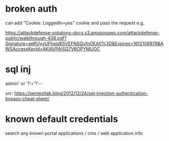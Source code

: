 # broken auth 

can add "Cookie: LoggedIn=yes" cookie and pass the request 
e.g. 

https://attackdefense-solutions-docs.s3.amazonaws.com/attackdefense-public/walkthrough-438.pdf?Signature=aeKUyvUFhsIaBSVEFNSQyfnOEA0%3D&Expires=1612108978&AWSAccessKeyId=AKIAVPAISQ7V6OPYMUOC 


# sql inj 

admin' or '1'='1'-- 

src: https://pentestlab.blog/2012/12/24/sql-injection-authentication-bypass-cheat-sheet/ 


# known default credentials 

search any known portal applications / cms / web application info 


